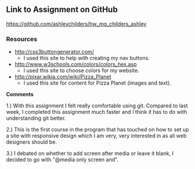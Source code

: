 ## Link to Assignment on GitHub
https://github.com/ashleychilders/hw_mq_childers_ashley

### Resources

-  http://css3buttongenerator.com/
	- I used this site to help with creating my nav buttons.
- http://www.w3schools.com/colors/colors_hex.asp
    - I used this site to choose colors for my website.
- http://pixar.wikia.com/wiki/Pizza_Planet
    - I used this site for content for Pizza Planet (images and text).

**Comments**

1.) With this assignment I felt really comfortable using git. Compared to last week, I completed this assignment much faster and I think it has to do with understanding git better.

2.) This is the first course in the program that has touched on how to set up a site with responsive design which I am very, very interested in as all web designers should be.  

3.) I debated on whether to add screen after media or leave it blank, I decided to go with "@media only screen and".
